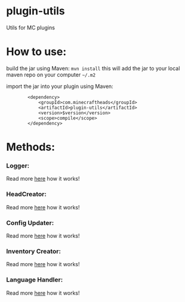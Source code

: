 # plugin-utils
Utils for MC plugins

# How to use:
build the jar using Maven:
`mvn install`
this will add the jar to your local maven repo on your computer `~/.m2`

import the jar into your plugin using Maven:
```
        <dependency>
            <groupId>com.minecraftheads</groupId>
            <artifactId>plugin-utils</artifactId>
            <version>$version</version>
            <scope>compile</scope>
        </dependency>
```

# Methods:
### Logger:
Read more [here](./docs/logger.md) how it works!
### HeadCreator:
Read more [here](./docs/heads.md) how it works!
### Config Updater:
Read more [here](./docs/config.md) how it works!
### Inventory Creator:
Read more [here](./docs/inventory.md) how it works!
### Language Handler:
Read more [here](./docs/language.md) how it works!
